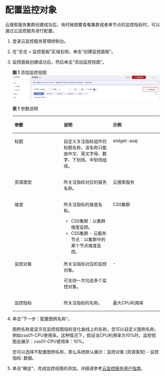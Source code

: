 # 配置监控对象<a name="css_01_0090"></a>

云搜索服务集群创建成功后，有时候想要查看集群或者单节点的监控指标时，可以通过云监控服务进行配置。

1.  登录云监控服务管理控制台。
2.  在“总览 \> 监控面板”区域右侧，单击“创建监控面板”。
3.  监控面板创建成功后，然后单击“添加监控视图”。

    **图 1**  添加监控视图<a name="fig1732082415417"></a>  
    ![](figures/添加监控视图.png "添加监控视图")

    **表 1**  参数说明

    <a name="table1291112310410"></a>
    <table><thead align="left"><tr id="row291014374115"><th class="cellrowborder" valign="top" width="33.33333333333333%" id="mcps1.2.4.1.1"><p id="p791018384118"><a name="p791018384118"></a><a name="p791018384118"></a>参数</p>
    </th>
    <th class="cellrowborder" valign="top" width="33.33333333333333%" id="mcps1.2.4.1.2"><p id="p89103312413"><a name="p89103312413"></a><a name="p89103312413"></a>说明</p>
    </th>
    <th class="cellrowborder" valign="top" width="33.33333333333333%" id="mcps1.2.4.1.3"><p id="p291016394111"><a name="p291016394111"></a><a name="p291016394111"></a>示例</p>
    </th>
    </tr>
    </thead>
    <tbody><tr id="row1491018312413"><td class="cellrowborder" valign="top" width="33.33333333333333%" headers="mcps1.2.4.1.1 "><p id="p1391012316416"><a name="p1391012316416"></a><a name="p1391012316416"></a>标题</p>
    </td>
    <td class="cellrowborder" valign="top" width="33.33333333333333%" headers="mcps1.2.4.1.2 "><p id="p5910103124118"><a name="p5910103124118"></a><a name="p5910103124118"></a>自定义关注指标组件的标题名称，该名称只能由中文、英文字母、数字、下划线、中划线组成。</p>
    </td>
    <td class="cellrowborder" valign="top" width="33.33333333333333%" headers="mcps1.2.4.1.3 "><p id="p691019334112"><a name="p691019334112"></a><a name="p691019334112"></a>widget-axaj</p>
    </td>
    </tr>
    <tr id="row591073134114"><td class="cellrowborder" valign="top" width="33.33333333333333%" headers="mcps1.2.4.1.1 "><p id="p1991033154117"><a name="p1991033154117"></a><a name="p1991033154117"></a>资源类型</p>
    </td>
    <td class="cellrowborder" valign="top" width="33.33333333333333%" headers="mcps1.2.4.1.2 "><p id="p1491017314411"><a name="p1491017314411"></a><a name="p1491017314411"></a>所关注指标对应的服务名称。</p>
    </td>
    <td class="cellrowborder" valign="top" width="33.33333333333333%" headers="mcps1.2.4.1.3 "><p id="p179101833416"><a name="p179101833416"></a><a name="p179101833416"></a>云搜索服务</p>
    </td>
    </tr>
    <tr id="row591013319418"><td class="cellrowborder" valign="top" width="33.33333333333333%" headers="mcps1.2.4.1.1 "><p id="p4910930418"><a name="p4910930418"></a><a name="p4910930418"></a>维度</p>
    </td>
    <td class="cellrowborder" valign="top" width="33.33333333333333%" headers="mcps1.2.4.1.2 "><p id="p091020312418"><a name="p091020312418"></a><a name="p091020312418"></a>所关注指标的维度名称。</p>
    <a name="ul79101038412"></a><a name="ul79101038412"></a><ul id="ul79101038412"><li>CSS集群：以集群维度监控。</li><li>CSS集群 - 云服务节点：以集群中的某个节点维度监控。</li></ul>
    </td>
    <td class="cellrowborder" valign="top" width="33.33333333333333%" headers="mcps1.2.4.1.3 "><p id="p191013313418"><a name="p191013313418"></a><a name="p191013313418"></a>CSS集群</p>
    </td>
    </tr>
    <tr id="row091163154111"><td class="cellrowborder" valign="top" width="33.33333333333333%" headers="mcps1.2.4.1.1 "><p id="p1891018312418"><a name="p1891018312418"></a><a name="p1891018312418"></a>监控对象</p>
    </td>
    <td class="cellrowborder" valign="top" width="33.33333333333333%" headers="mcps1.2.4.1.2 "><p id="p13910839414"><a name="p13910839414"></a><a name="p13910839414"></a>所关注指标对应的监控对象。</p>
    <p id="p109101836413"><a name="p109101836413"></a><a name="p109101836413"></a>可支持一次勾选多个监控对象。</p>
    </td>
    <td class="cellrowborder" valign="top" width="33.33333333333333%" headers="mcps1.2.4.1.3 "><p id="p1191111316415"><a name="p1191111316415"></a><a name="p1191111316415"></a>-</p>
    </td>
    </tr>
    <tr id="row199111334114"><td class="cellrowborder" valign="top" width="33.33333333333333%" headers="mcps1.2.4.1.1 "><p id="p6911232412"><a name="p6911232412"></a><a name="p6911232412"></a>监控指标</p>
    </td>
    <td class="cellrowborder" valign="top" width="33.33333333333333%" headers="mcps1.2.4.1.2 "><p id="p79114334119"><a name="p79114334119"></a><a name="p79114334119"></a>所关注指标的名称。</p>
    </td>
    <td class="cellrowborder" valign="top" width="33.33333333333333%" headers="mcps1.2.4.1.3 "><p id="p1191173124119"><a name="p1191173124119"></a><a name="p1191173124119"></a>最大CPU利用率</p>
    </td>
    </tr>
    </tbody>
    </table>

4.  单击“下一步：配置图例名称”。

    图例名称是显示在监控视图指标变化曲线上的名称，您可以自定义图例名称，例如css01-CPU使用率。这种情况下，假设当CPU利用率为10%时，监控视图会展示：css01-CPU使用率：10%。

    您可以选择不配置图例名称，那么系统默认展示：监控对象 \(资源类型\) - 监控指标: 数据。

5.  单击“确定”，完成监控视图的添加。详细请参考[云监控服务用户指南](https://support.huaweicloud.com/usermanual-ces/ces_01_0011.html)。

